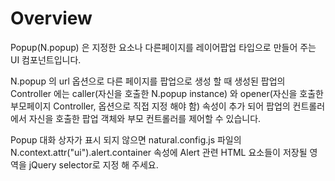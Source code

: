 Overview
===

Popup(N.popup) 은 지정한 요소나 다른페이지를 레이어팝업 타입으로 만들어 주는 UI 컴포넌트입니다.
<p class="alert">N.popup 의 url 옵션으로 다른 페이지를 팝업으로 생성 할 때 생성된 팝업의 Controller 에는 caller(자신을 호출한 N.popup instance) 와 opener(자신을 호출한 부모페이지 Controller, 옵션으로 직접 지정 해야 함) 속성이 추가 되어 팝업의 컨트롤러에서 자신을 호출한 팝업 객체와 부모 컨트롤러를 제어할 수 있습니다.</p>
<p class="alert">Popup 대화 상자가 표시 되지 않으면 natural.config.js 파일의 N.context.attr("ui").alert.container 속성에 Alert 관련 HTML 요소들이 저장될 영역을 jQuery selector로 지정 해 주세요.</p>